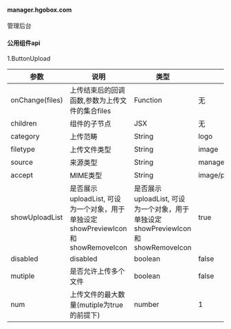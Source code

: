 #### manager.hgobox.com
管理后台

#### 公用组件api

1.ButtonUpload 

| 参数 | 说明 | 类型 | 默认值 |
| ------ | ------ | ------ | ------ |
| onChange(files) | 上传结束后的回调函数,参数为上传文件的集合files | Function | 无 |
| children | 组件的子节点 | JSX | 无 |
| category | 上传范畴 | String | logo |
| filetype | 上传文件类型 | String | image |
| source | 来源类型 | String | manager |
| accept | MIME类型 | String | image/png,image/jpeg |
| showUploadList | 是否展示 uploadList, 可设为一个对象，用于单独设定 showPreviewIcon 和 showRemoveIcon | 是否展示 uploadList, 可设为一个对象，用于单独设定 showPreviewIcon 和 showRemoveIcon | true |
| disabled | disabled | boolean | false |
| mutiple | 是否允许上传多个文件 | boolean | false |
| num | 上传文件的最大数量(mutiple为true的前提下) | number | 1 |






